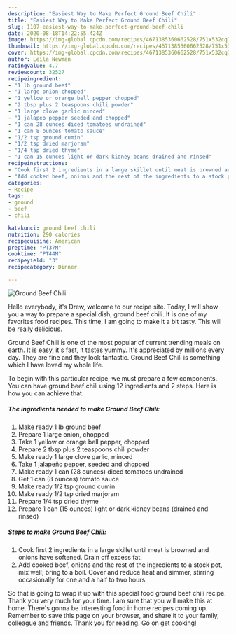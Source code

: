```yaml
---
description: "Easiest Way to Make Perfect Ground Beef Chili"
title: "Easiest Way to Make Perfect Ground Beef Chili"
slug: 1107-easiest-way-to-make-perfect-ground-beef-chili
date: 2020-08-18T14:22:55.424Z
image: https://img-global.cpcdn.com/recipes/4671385360662528/751x532cq70/ground-beef-chili-recipe-main-photo.jpg
thumbnail: https://img-global.cpcdn.com/recipes/4671385360662528/751x532cq70/ground-beef-chili-recipe-main-photo.jpg
cover: https://img-global.cpcdn.com/recipes/4671385360662528/751x532cq70/ground-beef-chili-recipe-main-photo.jpg
author: Leila Newman
ratingvalue: 4.7
reviewcount: 32527
recipeingredient:
- "1 lb ground beef"
- "1 large onion chopped"
- "1 yellow or orange bell pepper chopped"
- "2 tbsp plus 2 teaspoons chili powder"
- "1 large clove garlic minced"
- "1 jalapeo pepper seeded and chopped"
- "1 can 28 ounces diced tomatoes undrained"
- "1 can 8 ounces tomato sauce"
- "1/2 tsp ground cumin"
- "1/2 tsp dried marjoram"
- "1/4 tsp dried thyme"
- "1 can 15 ounces light or dark kidney beans drained and rinsed"
recipeinstructions:
- "Cook first 2 ingredients in a large skillet until meat is browned and onions have softened. Drain off excess fat."
- "Add cooked beef, onions and the rest of the ingredients to a stock pot, mix well; bring to a boil. Cover and reduce heat and simmer, stirring occasionally for one and a half to two hours."
categories:
- Recipe
tags:
- ground
- beef
- chili

katakunci: ground beef chili 
nutrition: 290 calories
recipecuisine: American
preptime: "PT37M"
cooktime: "PT44M"
recipeyield: "3"
recipecategory: Dinner

---
```



![Ground Beef Chili](https://img-global.cpcdn.com/recipes/4671385360662528/751x532cq70/ground-beef-chili-recipe-main-photo.jpg)

Hello everybody, it's Drew, welcome to our recipe site. Today, I will show you a way to prepare a special dish, ground beef chili. It is one of my favorites food recipes. This time, I am going to make it a bit tasty. This will be really delicious.

Ground Beef Chili is one of the most popular of current trending meals on earth. It is easy, it's fast, it tastes yummy. It's appreciated by millions every day. They are fine and they look fantastic. Ground Beef Chili is something which I have loved my whole life.




To begin with this particular recipe, we must prepare a few components. You can have ground beef chili using 12 ingredients and 2 steps. Here is how you can achieve that.

<!--inarticleads1-->

##### The ingredients needed to make Ground Beef Chili:

1. Make ready 1 lb ground beef
1. Prepare 1 large onion, chopped
1. Take 1 yellow or orange bell pepper, chopped
1. Prepare 2 tbsp plus 2 teaspoons chili powder
1. Make ready 1 large clove garlic, minced
1. Take 1 jalapeño pepper, seeded and chopped
1. Make ready 1 can (28 ounces) diced tomatoes undrained
1. Get 1 can (8 ounces) tomato sauce
1. Make ready 1/2 tsp ground cumin
1. Make ready 1/2 tsp dried marjoram
1. Prepare 1/4 tsp dried thyme
1. Prepare 1 can (15 ounces) light or dark kidney beans (drained and rinsed)




<!--inarticleads2-->

##### Steps to make Ground Beef Chili:

1. Cook first 2 ingredients in a large skillet until meat is browned and onions have softened. Drain off excess fat.
1. Add cooked beef, onions and the rest of the ingredients to a stock pot, mix well; bring to a boil. Cover and reduce heat and simmer, stirring occasionally for one and a half to two hours.




So that is going to wrap it up with this special food ground beef chili recipe. Thank you very much for your time. I am sure that you will make this at home. There's gonna be interesting food in home recipes coming up. Remember to save this page on your browser, and share it to your family, colleague and friends. Thank you for reading. Go on get cooking!
